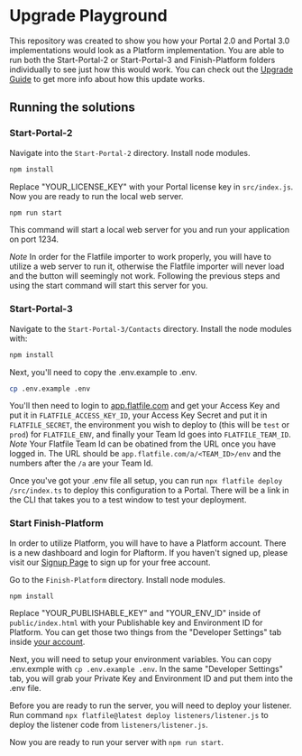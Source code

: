 # Upgrade Playground

This repository was created to show you how your Portal 2.0 and Portal 3.0 implementations would look as a Platform implementation. You are able to run both the Start-Portal-2 or Start-Portal-3 and Finish-Platform folders individually to see just how this would work. You can check out the [Upgrade Guide](https://flatfile.com/docs/upgrade/overview) to get more info about how this update works.

## Running the solutions
### Start-Portal-2

Navigate into the `Start-Portal-2` directory. Install node modules.
```bash
npm install
```
Replace "YOUR_LICENSE_KEY" with your Portal license key in `src/index.js`. Now you are ready to run the local web server. 
```bash
npm run start
```
This command will start a local web server for you and run your application on port 1234. 

*_Note_* In order for the Flatfile importer to work properly, you will have to utilize a web server to run it, otherwise the Flatfile importer will never load and the button will seemingly not work. Following the previous steps and using the start command will start this server for you. 

### Start-Portal-3
Navigate to the `Start-Portal-3/Contacts` directory. Install the node modules with: 

```bash
npm install
```
Next, you'll need to copy the .env.example to .env.
```bash
cp .env.example .env
```
You'll then need to login to [app.flatfile.com](https://app.flatfile.com) and get your Access Key and put it in `FLATFILE_ACCESS_KEY_ID`, your Access Key Secret and put it in `FLATFILE_SECRET`, the environment you wish to deploy to (this will be `test` or `prod`) for `FLATFILE_ENV`, and finally your Team Id goes into `FLATFILE_TEAM_ID`. *_Note_* Your Flatfile Team Id can be obatined from the URL once you have logged in. The URL should be `app.flatfile.com/a/<TEAM_ID>/env` and the numbers after the `/a` are your Team Id.

Once you've got your .env file all setup, you can run `npx flatfile deploy /src/index.ts` to deploy this configuration to a Portal. There will be a link in the CLI that takes you to a test window to test your deployment. 

### Start Finish-Platform

In order to utilize Platform, you will have to have a Platform account. There is a new dashboard and login for Plaftorm. If you haven't signed up, please visit our [Signup Page](https://flatfile.com/account/sign-up/) to sign up for your free account. 

Go to the `Finish-Platform` directory. Install node modules.
```
npm install
```
Replace "YOUR_PUBLISHABLE_KEY" and "YOUR_ENV_ID" inside of `public/index.html` with your Publishable key and Environment ID for Platform. You can get those two things from the "Developer Settings" tab inside [your account](https://platform.flatfile.com). 

Next, you will need to setup your environment variables. You can copy .env.exmple with `cp .env.example .env`. In the same "Developer Settings" tab, you will grab your Private Key and Environment ID and put them into the .env file. 

Before you are ready to run the server, you will need to deploy your listener. Run command `npx flatfile@latest deploy listeners/listener.js` to deploy the listener code from `listeners/listener.js`. 

Now you are ready to run your server with `npm run start`.

